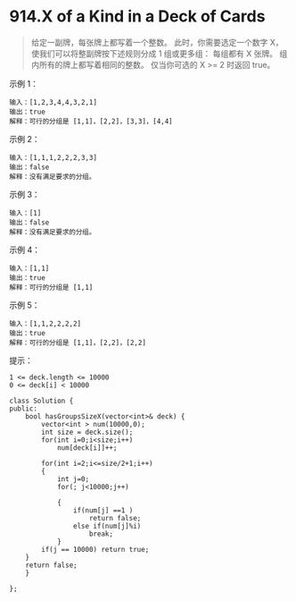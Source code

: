 # 914.X of a Kind in a Deck of Cards
> 给定一副牌，每张牌上都写着一个整数。
此时，你需要选定一个数字 X，使我们可以将整副牌按下述规则分成 1 组或更多组：
每组都有 X 张牌。
组内所有的牌上都写着相同的整数。
仅当你可选的 X >= 2 时返回 true。

示例 1：
```
输入：[1,2,3,4,4,3,2,1]
输出：true
解释：可行的分组是 [1,1]，[2,2]，[3,3]，[4,4]
```
示例 2：
```
输入：[1,1,1,2,2,2,3,3]
输出：false
解释：没有满足要求的分组。
```
示例 3：
```
输入：[1]
输出：false
解释：没有满足要求的分组。
```
示例 4：
```
输入：[1,1]
输出：true
解释：可行的分组是 [1,1]
```
示例 5：
```
输入：[1,1,2,2,2,2]
输出：true
解释：可行的分组是 [1,1]，[2,2]，[2,2]
```
提示：
```
1 <= deck.length <= 10000
0 <= deck[i] < 10000
```

```
class Solution {
public:
    bool hasGroupsSizeX(vector<int>& deck) {
        vector<int > num(10000,0);
        int size = deck.size();
        for(int i=0;i<size;i++)
            num[deck[i]]++;

        for(int i=2;i<=size/2+1;i++)
        {
            int j=0;
            for(; j<10000;j++)

            {
                if(num[j] ==1 )
                    return false;
                else if(num[j]%i)
                    break;
            }
        if(j == 10000) return true;
    }
    return false;
    }

};
```
